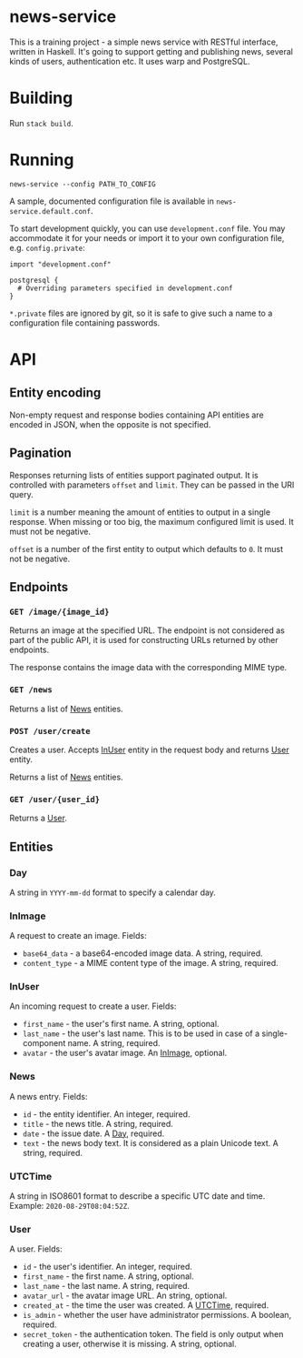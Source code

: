 # news-service

This is a training project - a simple news service with RESTful interface,
written in Haskell. It's going to support getting and publishing news, several
kinds of users, authentication etc. It uses warp and PostgreSQL.

# Building

Run `stack build`.

# Running

    news-service --config PATH_TO_CONFIG

A sample, documented configuration file is available in
`news-service.default.conf`.

To start development quickly, you can use `development.conf` file. You may
accommodate it for your needs or import it to your own configuration file, e.g.
`config.private`:

    import "development.conf"

    postgresql {
      # Overriding parameters specified in development.conf
    }

`*.private` files are ignored by git, so it is safe to give such a name to a
configuration file containing passwords.

# API

## Entity encoding

Non-empty request and response bodies containing API entities are encoded in
JSON, when the opposite is not specified.

## Pagination

Responses returning lists of entities support paginated output. It is controlled
with parameters `offset` and `limit`. They can be passed in the URI query.

`limit` is a number meaning the amount of entities to output in a single
response. When missing or too big, the maximum configured limit is used. It must
not be negative.

`offset` is a number of the first entity to output which defaults to `0`. It
must not be negative.

## Endpoints

### `GET /image/{image_id}`

Returns an image at the specified URL. The endpoint is not considered as part of
the public API, it is used for constructing URLs returned by other endpoints.

The response contains the image data with the corresponding MIME type.

### `GET /news`

Returns a list of [News](#News) entities.

### `POST /user/create`

Creates a user. Accepts [InUser](#InUser) entity in the request body and returns [User](#User) entity.

Returns a list of [News](#News) entities.

### `GET /user/{user_id}`

Returns a [User](#User).

## Entities

### Day

A string in `YYYY-mm-dd` format to specify a calendar day.

### InImage

A request to create an image. Fields:

- `base64_data` - a base64-encoded image data. A string, required.
- `content_type` - a MIME content type of the image. A string, required.

### InUser

An incoming request to create a user. Fields:

- `first_name` - the user's first name. A string, optional.
- `last_name` - the user's last name. This is to be used in case of a
  single-component name. A string, required.
- `avatar` - the user's avatar image. An [InImage](#InImage), optional.

### News

A news entry. Fields:

- `id` - the entity identifier. An integer, required.
- `title` - the news title. A string, required.
- `date` - the issue date. A [Day](#Day), required.
- `text` - the news body text. It is considered as a plain Unicode text.
  A string, required.

### UTCTime

A string in ISO8601 format to describe a specific UTC date and time. Example:
`2020-08-29T08:04:52Z`.

### User

A user. Fields:

- `id` - the user's identifier. An integer, required.
- `first_name` - the first name. A string, optional.
- `last_name` - the last name. A string, required.
- `avatar_url` - the avatar image URL. An string, optional.
- `created_at` - the time the user was created. A [UTCTime](#UTCTime), required.
- `is_admin` - whether the user have administrator permissions. A boolean,
  required.
- `secret_token` - the authentication token. The field is only output when
  creating a user, otherwise it is missing. A string, optional.
